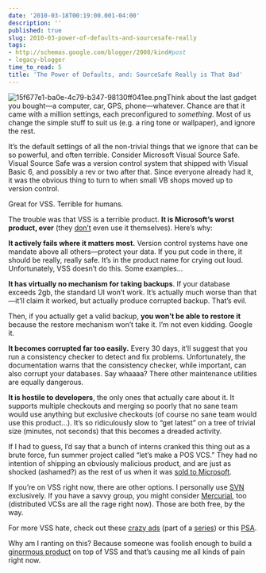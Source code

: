 ```yaml
---
date: '2010-03-18T00:19:00.001-04:00'
description: ''
published: true
slug: 2010-03-power-of-defaults-and-sourcesafe-really
tags:
- http://schemas.google.com/blogger/2008/kind#post
- legacy-blogger
time_to_read: 5
title: 'The Power of Defaults, and: SourceSafe Really is That Bad'
---
```



![15f677e1-ba0e-4c79-b347-98130ff041ee.png](15f677e1-ba0e-4c79-b347-98130ff041ee.png)Think about the last gadget you bought—a computer, car, GPS, phone—whatever. Chance are that it came with a million settings, each preconfigured to *something*. Most of us change the simple stuff to suit us (e.g. a ring tone or wallpaper), and ignore the rest.

It’s the default settings of all the non-trivial things that we ignore that can be so powerful, and often terrible. Consider Microsoft Visual Source Safe. Visual Source Safe was a version control system that shipped with Visual Basic 6, and possibly a rev or two after that. Since everyone already had it, it was the obvious thing to turn to when small VB shops moved up to version control. 

Great for VSS. Terrible for humans. 

The trouble was that VSS is a terrible product. <strong>It is Microsoft’s worst product, ever</strong> (they [don’t](http://en.wikipedia.org/wiki/Microsoft_Visual_SourceSafe#Microsoft_in-house_use) even use it themselves). Here’s why:

<strong>It actively fails where it matters most.</strong> Version control systems have one mandate above all others—protect your data. If you put code in there, it should be really, really safe. It’s in the product name for crying out loud. Unfortunately, VSS doesn’t do this. Some examples…

<strong>It has virtually no mechanism for taking backups</strong>. If your database exceeds 2gb, the standard UI won’t work. It’s actually much worse than that—it’ll claim it worked, but actually produce corrupted backup. That’s evil.

Then, if you actually get a valid backup, <strong>you won’t be able to restore it </strong>because the restore mechanism won’t take it. I’m not even kidding. Google it.

<strong>It becomes corrupted far too easily.</strong> Every 30 days, it’ll suggest that you run a consistency checker to detect and fix problems. Unfortunately, the documentation warns that the consistency checker, while important, can also corrupt your databases. Say whaaaa? There other maintenance utilities are equally dangerous.

<strong>It is hostile to developers</strong>, the only ones that actually care about it. It supports multiple checkouts and merging so poorly that no sane team would use anything but exclusive checkouts (of course no sane team would use this product…). It’s so ridiculously slow to “get latest” on a tree of trivial size (minutes, not seconds) that this becomes a dreaded activity.

If I had to guess, I’d say that a bunch of interns cranked this thing out as a brute force, fun summer project called “let’s make a POS VCS.” They had no intention of shipping an obviously malicious product, and are just as shocked (ashamed?) as the rest of us when it was [sold to Microsoft](http://en.wikipedia.org/wiki/Microsoft_Visual_SourceSafe#History).

If you’re on VSS right now, there are other options. I personally use [SVN](http://subversion.tigris.org/) exclusively. If you have a savvy group, you might consider [Mercurial](http://mercurial.selenic.com/), too (distributed VCSs are all the rage right now). Those are both free, by the way.

For more VSS hate, check out these [crazy ads](http://vssisdead.com/) (part of a [series](http://www.ericsink.com/entries/why_so_serious.html)) or this [PSA](http://www.codinghorror.com/blog/2006/08/source-control-anything-but-sourcesafe.html).

Why am I ranting on this? Because someone was foolish enough to build a [ginormous product](http://www.ge-ip.com/products/2820) on top of VSS and that’s causing me all kinds of pain right now.